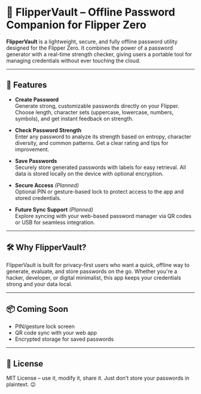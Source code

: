 # 🔐 FlipperVault – Offline Password Companion for Flipper Zero

**FlipperVault** is a lightweight, secure, and fully offline password utility designed for the Flipper Zero. It combines the power of a password generator with a real-time strength checker, giving users a portable tool for managing credentials without ever touching the cloud.

---

## 🚀 Features

- **Create Password**  
  Generate strong, customizable passwords directly on your Flipper. Choose length, character sets (uppercase, lowercase, numbers, symbols), and get instant feedback on strength.

- **Check Password Strength**  
  Enter any password to analyze its strength based on entropy, character diversity, and common patterns. Get a clear rating and tips for improvement.

- **Save Passwords**  
  Securely store generated passwords with labels for easy retrieval. All data is stored locally on the device with optional encryption.

- **Secure Access** *(Planned)*  
  Optional PIN or gesture-based lock to protect access to the app and stored credentials.

- **Future Sync Support** *(Planned)*  
  Explore syncing with your web-based password manager via QR codes or USB for seamless integration.

---

## 🛠️ Why FlipperVault?

FlipperVault is built for privacy-first users who want a quick, offline way to generate, evaluate, and store passwords on the go. Whether you're a hacker, developer, or digital minimalist, this app keeps your credentials strong and your data local.

---

## 📦 Coming Soon

- PIN/gesture lock screen
- QR code sync with your web app
- Encrypted storage for saved passwords

---

## 📁 License

MIT License – use it, modify it, share it. Just don’t store your passwords in plaintext. 😉
